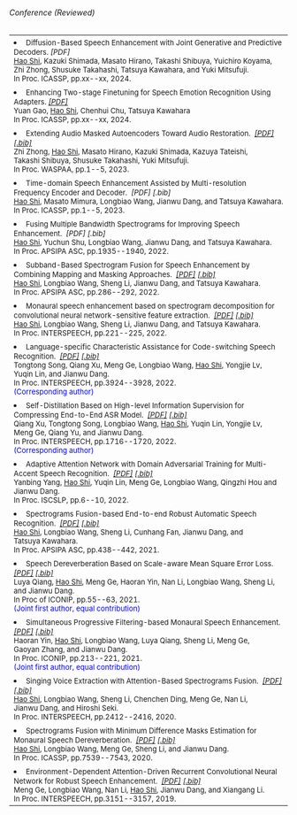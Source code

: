 


###### <i class="fa fa-chevron-right"></i> Conference (Reviewed)

<table class="table table-hover">
<tr id="tr-shi2024_icassp" >
  <td>
    <li>
      <font size=2>
      Diffusion-Based Speech Enhancement with Joint Generative and Predictive Decoders.&nbsp;<em><a href='publications/icassp-2024-shi.pdf' target='_blank'  style='text-decoration: none;'>[PDF]</a> </em><br>
      <u>Hao&nbsp;Shi</u>, Kazuki&nbsp;Shimada, Masato&nbsp;Hirano, Takashi&nbsp;Shibuya, Yuichiro&nbsp;Koyama, Zhi&nbsp;Zhong, Shusuke&nbsp;Takahashi, Tatsuya&nbsp;Kawahara, and Yuki&nbsp;Mitsufuji.<br>
      In Proc. ICASSP, pp.xx--xx, 2024.<br> 
      </font>
    </li>
  </td>
</tr>  
<tr id="tr-gao2024_icassp" >
  <td>
    <li>
      <font size=2>
      Enhancing Two-stage Finetuning for Speech Emotion Recognition Using Adapters.&nbsp;<em><a href='publications/icassp-2024-gao.pdf' target='_blank'>[PDF]</a> </em><br>
      Yuan&nbsp;Gao, <u>Hao&nbsp;Shi</u>,  Chenhui&nbsp;Chu, Tatsuya&nbsp;Kawahara<br>
      In Proc. ICASSP, pp.xx--xx, 2024.<br>
      </font>
    </li>
  </td>
</tr> 
  
<tr id="tr-zhong2023_waspaa" >
  <td>
    <li>
      <font size=2>
      Extending Audio Masked Autoencoders Toward Audio Restoration.&nbsp;
      <em><a href='https://arxiv.org/pdf/2305.06701.pdf' target='_blank'>[PDF]</a> </em>
      <em><a href='bib/waspaa-2023-zhong.txt' target='_blank'>[.bib]</a> </em><br>
      Zhi&nbsp;Zhong, <u>Hao&nbsp;Shi</u>, Masato&nbsp;Hirano, Kazuki&nbsp;Shimada, Kazuya&nbsp;Tateishi, Takashi&nbsp;Shibuya, Shusuke&nbsp;Takahashi, Yuki&nbsp;Mitsufuji.<br>
      In Proc. WASPAA, pp.1--5, 2023.<br>
      </font>
    </li>
  </td>
</tr> 
<tr id="tr-shi_icassp2023" >
  <td>
    <li>
      <font size=2>
      Time-domain Speech Enhancement Assisted by Multi-resolution Frequency Encoder and Decoder.&nbsp;
      <em><a href='publications/icassp-2023-shi-tf.pdf' target='_blank'  style='text-decoration: none;'>[PDF]</a> </em>
      <em><a href='bib/icassp-2023-shi-tf.bib' target='_blank'  style='text-decoration: none;'>[.bib]</a> </em><br>
      <u>Hao&nbsp;Shi</u>, Masato&nbsp;Mimura, Longbiao&nbsp;Wang, Jianwu&nbsp;Dang, and Tatsuya&nbsp;Kawahara.<br>
      In Proc. ICASSP, pp.1--5, 2023.<br> 
      </font>
    </li>
  </td>
</tr>  

  
<tr id="tr-shi_resolutions_apsipa" >
  <td>
    <li>
      <font size=2>
      Fusing Multiple Bandwidth Spectrograms for Improving Speech Enhancement.&nbsp;
      <em><a href='publications/apsipa-2022-shi-resolutions.pdf' target='_blank'  style='text-decoration: none;'>[PDF]</a> </em>
      <em><a href='bib/apsipa-2022-shi-resolutions.bib' target='_blank'  style='text-decoration: none;'>[.bib]</a> </em><br>
      <u>Hao&nbsp;Shi</u>, Yuchun&nbsp;Shu, Longbiao&nbsp;Wang, Jianwu&nbsp;Dang, and Tatsuya&nbsp;Kawahara.<br>
      In Proc. APSIPA ASC, pp.1935--1940, 2022.<br> 
      </font>
    </li>
  </td>
</tr>  
  
<tr id="tr-shi_subband_apsipa" >
  <td>
    <li>
      <font size=2>
      Subband-Based Spectrogram Fusion for Speech Enhancement by Combining Mapping and Masking Approaches.&nbsp;
      <em><a href='publications/apsipa-2022-shi-subband.pdf' target='_blank'>[PDF]</a> </em>
      <em><a href='bib/apsipa-2022-shi-subband.bib' target='_blank'>[.bib]</a> </em><br>
      <u>Hao&nbsp;Shi</u>, Longbiao&nbsp;Wang, Sheng&nbsp;Li, Jianwu&nbsp;Dang, and Tatsuya&nbsp;Kawahara.<br>
      In Proc. APSIPA ASC, pp.286--292, 2022.<br> 
      </font>
    </li>
  </td>
</tr>  
  
<tr id="tr-shi22_interspeech">
  <td>
    <li>
      <font size=2>
      Monaural speech enhancement based on spectrogram decomposition for convolutional neural network-sensitive feature extraction.&nbsp;
      <em><a href='publications/interspeech-2022-shi.pdf' target='_blank'>[PDF]</a> </em>
      <em><a href='bib/interspeech-2022-shi.bib' target='_blank'>[.bib]</a> </em><br>
      <u>Hao&nbsp;Shi</u>, Longbiao&nbsp;Wang, Sheng&nbsp;Li, Jianwu&nbsp;Dang, and Tatsuya&nbsp;Kawahara.<br>
      In Proc. INTERSPEECH, pp.221--225, 2022.<br>
      </font>
    </li>
  </td>
</tr>
    
<tr id="tr-song22_interspeech" >
  <td>
    <li>
      <font size=2>
      Language-specific Characteristic Assistance for Code-switching Speech Recognition.&nbsp;
      <em><a href='publications/interspeech-2022-song.pdf' target='_blank'>[PDF]</a> </em>
      <em><a href='bib/interspeech-2022-song.bib' target='_blank'>[.bib]</a> </em><br>
      Tongtong&nbsp;Song, Qiang&nbsp;Xu, Meng&nbsp;Ge, Longbiao&nbsp;Wang, <u>Hao&nbsp;Shi</u>, Yongjie&nbsp;Lv, Yuqin&nbsp;Lin, and Jianwu&nbsp;Dang.<br>
      In Proc. INTERSPEECH, pp.3924--3928, 2022.<br> 
      <font color=Blue>(Corresponding author)</font>
      </font>
    </li>
  </td>
</tr>
    
<tr id="tr-xu22_interspeech" >
  <td>
    <li>
      <font size=2>
      Self-Distillation Based on High-level Information Supervision for Compressing End-to-End ASR Model.&nbsp;
      <em><a href='publications/interspeech-2022-xu.pdf' target='_blank'>[PDF]</a> </em>
      <em><a href='bib/interspeech-2022-xu.bib' target='_blank'>[.bib]</a> </em><br>
      Qiang&nbsp;Xu, Tongtong&nbsp;Song, Longbiao&nbsp;Wang, <u>Hao&nbsp;Shi</u>, Yuqin&nbsp;Lin, Yongjie&nbsp;Lv, Meng&nbsp;Ge, Qiang&nbsp;Yu, and Jianwu&nbsp;Dang.<br>
      In Proc. INTERSPEECH, pp.1716--1720, 2022.<br> 
      <font color=Blue>(Corresponding author)</font>
      </font>
    </li>
  </td>
</tr>    
<tr id="tr-yang2022_iscslp" >
  <td>
    <li>
      <font size=2>
      Adaptive Attention Network with Domain Adversarial Training for Multi-Accent Speech Recognition.&nbsp;
      <em><a href='publications/iscslp-2022-yang.pdf' target='_blank'>[PDF]</a> </em>
      <em><a href='bib/iscslp-2022-yang.bib' target='_blank'>[.bib]</a> </em><br>
      Yanbing&nbsp;Yang, <u>Hao&nbsp;Shi</u>, Yuqin&nbsp;Lin, Meng&nbsp;Ge, Longbiao&nbsp;Wang, Qingzhi&nbsp;Hou and Jianwu&nbsp;Dang.<br>
      In Proc. ISCSLP, pp.6--10, 2022.<br>
      </font>
    </li>
  </td>
</tr>  

<tr id="tr-shi21_apsipa">
  <td>
    <li>
      <font size=2>
      Spectrograms Fusion-based End-to-end Robust Automatic Speech Recognition.&nbsp;
      <em><a href='publications/apsipa-2021-shi.pdf' target='_blank'>[PDF]</a></em>
      <em><a href='bib/apsipa-2021-shi.bib' target='_blank'>[.bib]</a></em><br>
      <u>Hao&nbsp;Shi</u>, Longbiao&nbsp;Wang, Sheng&nbsp;Li, Cunhang&nbsp;Fan, Jianwu&nbsp;Dang, and Tatsuya&nbsp;Kawahara.<br>
      In Proc. APSIPA ASC, pp.438--442, 2021.<br>
      </font>
    </li>
  </td>
</tr>

<tr id="tr-qiang21_iconip">
  <td>
    <li>
      <font size=2>
      Speech Dereverberation Based on Scale-aware Mean Square Error Loss.&nbsp;
      <em><a href='publications/iconip-2021-qiang.pdf' target='_blank'>[PDF]</a> </em>
      <em><a href='bib/iconip-2021-qiang.bib' target='_blank'>[.bib]</a> </em><br>
      Luya&nbsp;Qiang, <u>Hao&nbsp;Shi</u>, Meng&nbsp;Ge, Haoran&nbsp;Yin, Nan&nbsp;Li, Longbiao&nbsp;Wang, Sheng&nbsp;Li, and Jianwu&nbsp;Dang.<br>
      In Proc of ICONIP, pp.55--63, 2021.<br> 
      <font color=Blue>(Joint first author, equal contribution)</font>
      </font>
    </li>
  </td>
</tr>

<tr id="tr-yin21_iconip">
  <td>
    <li>
      <font size=2>
      Simultaneous Progressive Filtering-based Monaural Speech Enhancement.&nbsp;
      <em><a href='publications/iconip-2021-yin.pdf' target='_blank'>[PDF]</a></em>
      <em><a href='bib/iconip-2021-yin.bib' target='_blank'>[.bib]</a></em>
      <br>
      Haoran&nbsp;Yin, <u>Hao&nbsp;Shi</u>, Longbiao&nbsp;Wang, Luya&nbsp;Qiang, Sheng&nbsp;Li, Meng&nbsp;Ge, Gaoyan&nbsp;Zhang, and Jianwu&nbsp;Dang.<br>
      In Proc. ICONIP, pp.213--221, 2021.<br>
      <font color=Blue>(Joint first author, equal contribution)</font>
      </font>
    </li>
  </td>
</tr>
    
<tr id="tr-shi20_interspeech">
  <td>
    <li>
      <font size=2>
      Singing Voice Extraction with Attention-Based Spectrograms Fusion.&nbsp;
      <em><a href='publications/interspeech-2020-shi.pdf' target='_blank'>[PDF]</a> </em>
      <em><a href='bib/interspeech-2020-shi.bib' target='_blank'>[.bib]</a> </em><br>
      <u>Hao&nbsp;Shi</u>, Longbiao&nbsp;Wang, Sheng&nbsp;Li, Chenchen&nbsp;Ding, Meng&nbsp;Ge, Nan&nbsp;Li, Jianwu&nbsp;Dang, and Hiroshi&nbsp;Seki.<br>
      In Proc. INTERSPEECH, pp.2412--2416, 2020.<br>
      </font>
    </li>
  </td>
</tr>

<tr id="tr-9054661">
  <td>
    <li>
      <font size=2>
      Spectrograms Fusion with Minimum Difference Masks Estimation for Monaural Speech Dereverberation.&nbsp;
      <em><a href='publications/icassp-2020-shi.pdf' target='_blank'>[PDF]</a> </em>
      <em><a href='bib/icassp-2020-shi.bib' target='_blank'>[.bib]</a> </em>
      <br>
      <u>Hao&nbsp;Shi</u>, Longbiao&nbsp;Wang, Meng&nbsp;Ge, Sheng&nbsp;Li, and Jianwu&nbsp;Dang.<br>
      In Proc. ICASSP, pp.7539--7543, 2020.<br>
      </font>
    </li>
  </td>
</tr>

<tr id="tr-ge19_interspeech" >
  <td>
    <li>
      <font size=2>
      Environment-Dependent Attention-Driven Recurrent Convolutional Neural Network for Robust Speech Enhancement.&nbsp;
      <em><a href='publications/interspeech-2019-ge.pdf' target='_blank'>[PDF]</a> </em>
      <em><a href='bib/interspeech-2019-ge.bib' target='_blank'>[.bib]</a> </em><br>
      Meng&nbsp;Ge, Longbiao&nbsp;Wang, Nan&nbsp;Li, <u>Hao&nbsp;Shi</u>, Jianwu&nbsp;Dang, and Xiangang&nbsp;Li.<br>
      In Proc. INTERSPEECH, pp.3151--3157, 2019.<br>
      </font>
    </li>
  </td>
</tr>

</table>



